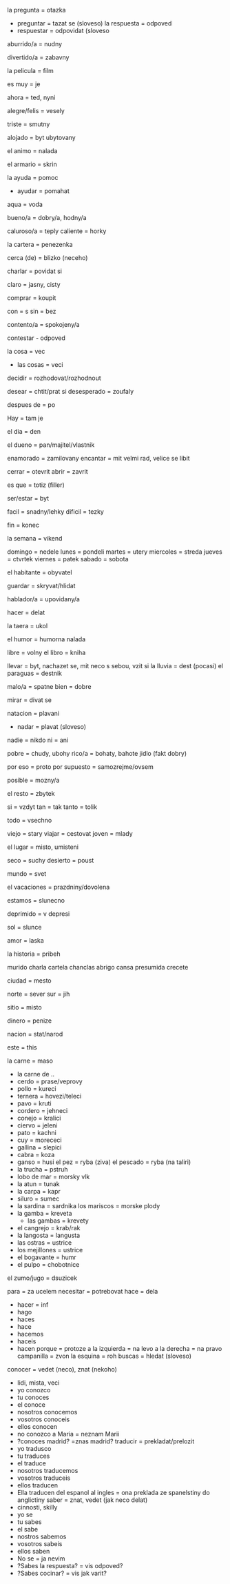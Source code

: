la pregunta = otazka
- preguntar = tazat se (sloveso)
la 
respuesta = odpoved
- respuestar = odpovidat (sloveso

aburrido/a = nudny

divertido/a = zabavny

la pelicula = film

es muy = je

ahora = ted, nyni

alegre/felis = vesely

triste = smutny

alojado = byt ubytovany

el animo = nalada

el armario = skrin

la ayuda = pomoc
- ayudar = pomahat

aqua = voda

bueno/a = dobry/a, hodny/a

caluroso/a = teply
caliente = horky

la cartera = penezenka

cerca (de) = blizko (neceho)

charlar = povidat si

claro = jasny, cisty

comprar = koupit

con = s
sin = bez

contento/a = spokojeny/a

contestar - odpoved

la cosa = vec
- las cosas = veci

decidir = rozhodovat/rozhodnout

desear = chtit/prat si
desesperado = zoufaly

despues de = po

Hay = tam je

el dia = den

el dueno = pan/majitel/vlastnik

enamorado = zamilovany
encantar = mit velmi rad, velice se libit

cerrar = otevrit
abrir = zavrit

es que = totiz (filler)

ser/estar = byt

facil = snadny/lehky
dificil = tezky

fin = konec

la semana = vikend

domingo = nedele
lunes = pondeli
martes = utery
miercoles = streda
jueves = ctvrtek
viernes = patek
sabado = sobota

el habitante = obyvatel

guardar = skryvat/hlidat

hablador/a = upovidany/a

hacer = delat

la taera = ukol

el humor = humorna nalada

libre = volny
el libro = kniha

llevar = byt, nachazet se, mit neco s sebou, vzit si
la lluvia = dest (pocasi)
el paraguas = destnik

malo/a = spatne
bien = dobre

mirar = divat se

natacion = plavani
- nadar = plavat (sloveso)

nadie = nikdo
ni = ani

pobre = chudy, ubohy
rico/a = bohaty, bahote jidlo (fakt dobry)

por eso = proto
por supuesto = samozrejme/ovsem

posible = mozny/a

el resto = zbytek

si = vzdyt
tan = tak
tanto = tolik

todo = vsechno

viejo = stary
viajar = cestovat
joven = mlady

el lugar = misto, umisteni

seco = suchy
	desierto = poust

mundo = svet

el vacaciones = prazdniny/dovolena

estamos = slunecno

deprimido = v depresi

sol = slunce

amor = laska

la historia = pribeh

murido
charla
cartela
chanclas
abrigo
cansa
presumida
crecete

ciudad = mesto

norte = sever
sur = jih

sitio = misto

dinero = penize

nacion = stat/narod

este = this

la carne = maso
- la carne de ..
- cerdo = prase/veprovy
- pollo = kureci
- ternera = hovezi/teleci
- pavo = kruti
- cordero = jehneci
- conejo = kralici
- ciervo = jeleni
- pato = kachni
- cuy = morececi
- gallina = slepici
- cabra = koza
- ganso = husi
el pez = ryba (ziva)
el pescado = ryba (na taliri)
- la trucha = pstruh
- lobo de mar = morsky vlk
- la atun = tunak
- la carpa = kapr
- siluro = sumec
- la sardina = sardnika
los mariscos = morske plody
- la gamba = kreveta
	- las gambas = krevety
- el cangrejo = krab/rak
- la langosta = langusta
- las ostras = ustrice
- los mejillones = ustrice
- el  bogavante = humr
- el pulpo = chobotnice

el zumo/jugo = dsuzicek

para = za ucelem
necesitar = potrebovat
hace = dela
- hacer = inf
- hago
- haces
- hace
- hacemos
- haceis
- hacen
porque = protoze
a la izquierda = na levo
a la derecha = na pravo
campanilla = zvon
la esquina = roh
buscas = hledat (sloveso)

conocer = vedet (neco), znat (nekoho)
- lidi, mista, veci
- yo conozco
- tu conoces
- el conoce
- nosotros conocemos
- vosotros conoceis
- ellos conocen
- no conozco a Maria = neznam Marii
- ?conoces madrid? =znas madrid?
traducir = prekladat/prelozit
- yo tradusco
- tu traduces
- el traduce
- nosotros traducemos
- vosotros traduceis
- ellos traducen
- Ella traducen del espanol al ingles = ona preklada ze spanelstiny do anglictiny
saber = znat, vedet (jak neco delat)
- cinnosti, skilly
- yo se
- tu sabes
- el sabe
- nostros sabemos
- vosotros sabeis
- ellos saben
- No se = ja nevim
- ?Sabes la respuesta? = vis odpoved?
- ?Sabes cocinar? = vis jak varit?
